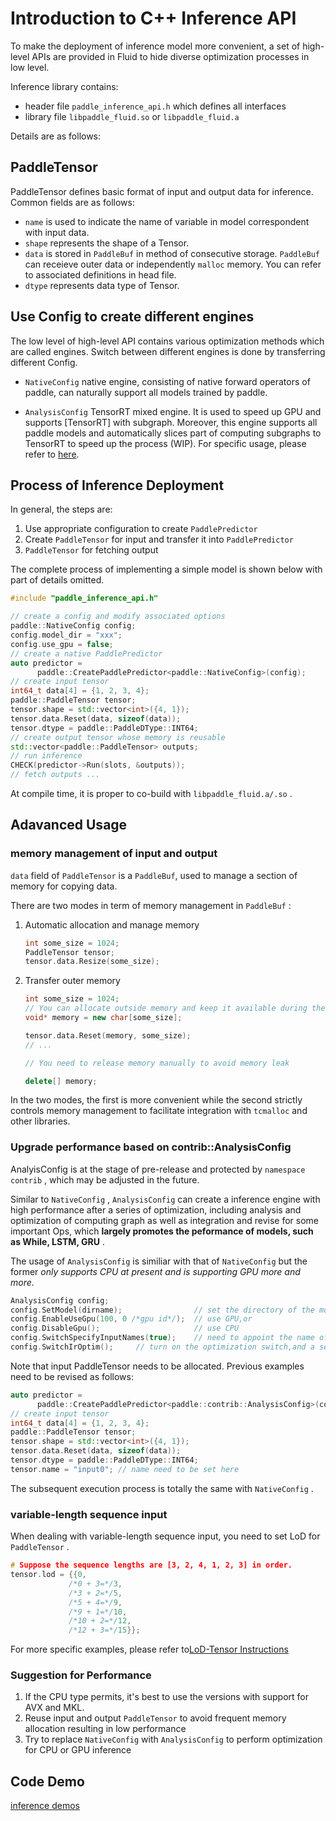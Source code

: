 # Introduction to C++ Inference API

To make the deployment of inference model more convenient, a set of high-level APIs are provided in Fluid to hide diverse optimization processes in low level.

Inference library contains:

- header file `paddle_inference_api.h` which defines all interfaces
- library file `libpaddle_fluid.so` or `libpaddle_fluid.a`

Details are as follows:

## PaddleTensor

PaddleTensor defines basic format of input and output data for inference. Common fields are as follows:

- `name` is used to indicate the name of variable in model correspondent with input data.
- `shape` represents the shape of a Tensor.
- `data`  is stored in `PaddleBuf` in method of consecutive storage. `PaddleBuf` can receieve outer data or independently `malloc` memory. You can refer to associated definitions in head file.
- `dtype` represents data type of Tensor.

## Use Config to create different engines

The low level of high-level API contains various optimization methods which are called engines. Switch between different engines is done by transferring different Config.

- `NativeConfig` native engine, consisting of native forward operators of paddle, can naturally support all models trained by paddle.

- `AnalysisConfig` TensorRT mixed engine. It is used to speed up GPU and supports [TensorRT] with subgraph. Moreover, this engine supports all paddle models and automatically slices part of computing subgraphs to TensorRT to speed up the process (WIP). For specific usage, please refer to [here](http://paddlepaddle.org/documentation/docs/zh/1.1/user_guides/howto/inference/paddle_tensorrt_infer.html).


## Process of Inference Deployment

In general, the steps are:

1. Use appropriate configuration to create `PaddlePredictor`
2. Create `PaddleTensor` for input and transfer it into `PaddlePredictor`
3. `PaddleTensor` for fetching output

The complete process of implementing a simple model is shown below with part of details omitted.

```c++
#include "paddle_inference_api.h"

// create a config and modify associated options
paddle::NativeConfig config;
config.model_dir = "xxx";
config.use_gpu = false;
// create a native PaddlePredictor
auto predictor =
      paddle::CreatePaddlePredictor<paddle::NativeConfig>(config);
// create input tensor
int64_t data[4] = {1, 2, 3, 4};
paddle::PaddleTensor tensor;
tensor.shape = std::vector<int>({4, 1});
tensor.data.Reset(data, sizeof(data));
tensor.dtype = paddle::PaddleDType::INT64;
// create output tensor whose memory is reusable
std::vector<paddle::PaddleTensor> outputs;
// run inference
CHECK(predictor->Run(slots, &outputs));
// fetch outputs ...
```

At compile time, it is proper to co-build with `libpaddle_fluid.a/.so` .



## Adavanced Usage

### memory management of input and output
 `data` field of `PaddleTensor` is a `PaddleBuf`, used to manage a section of memory for copying data.

There are two modes in term of memory management in `PaddleBuf` :

1. Automatic allocation and manage memory

    ```c++
    int some_size = 1024;
    PaddleTensor tensor;
    tensor.data.Resize(some_size);
    ```

2. Transfer outer memory

    ```c++
    int some_size = 1024;
    // You can allocate outside memory and keep it available during the usage of PaddleTensor
    void* memory = new char[some_size];

    tensor.data.Reset(memory, some_size);
    // ...

    // You need to release memory manually to avoid memory leak

    delete[] memory;
    ```

In the two modes, the first is more convenient while the second strictly controls memory management to facilitate integration with `tcmalloc` and other libraries.

### Upgrade performance based on contrib::AnalysisConfig

AnalyisConfig is at the stage of pre-release and protected by `namespace contrib` , which may be adjusted in the future.

Similar to `NativeConfig` , `AnalysisConfig` can create a inference engine with high performance after a series of optimization, including analysis and optimization of computing graph as well as integration and revise for some important Ops, which **largely promotes the peformance of models, such as While, LSTM, GRU** .

The usage of `AnalysisConfig` is similiar with that of `NativeConfig` but the former *only supports CPU at present and is supporting GPU more and more*.

```c++
AnalysisConfig config;
config.SetModel(dirname);                // set the directory of the model
config.EnableUseGpu(100, 0 /*gpu id*/);  // use GPU,or
config.DisableGpu();                     // use CPU
config.SwitchSpecifyInputNames(true);    // need to appoint the name of your input
config.SwitchIrOptim();     // turn on the optimization switch,and a sequence of optimizations will be executed in operation  
```

Note that input PaddleTensor needs to be allocated. Previous examples need to be revised as follows:

```c++
auto predictor =
      paddle::CreatePaddlePredictor<paddle::contrib::AnalysisConfig>(config); // it needs AnalysisConfig here
// create input tensor
int64_t data[4] = {1, 2, 3, 4};
paddle::PaddleTensor tensor;
tensor.shape = std::vector<int>({4, 1});
tensor.data.Reset(data, sizeof(data));
tensor.dtype = paddle::PaddleDType::INT64;
tensor.name = "input0"; // name need to be set here
```

The subsequent execution process is totally the same with `NativeConfig` .

### variable-length sequence input
When dealing with variable-length sequence input, you need to set LoD for `PaddleTensor` .

``` c++
# Suppose the sequence lengths are [3, 2, 4, 1, 2, 3] in order.
tensor.lod = {{0,
             /*0 + 3=*/3,
             /*3 + 2=*/5,
             /*5 + 4=*/9,
             /*9 + 1=*/10,
             /*10 + 2=*/12,
             /*12 + 3=*/15}};
```

For more specific examples, please refer to[LoD-Tensor Instructions](../../../beginners_guide/basic_concept/lod_tensor_en.html)

### Suggestion for Performance

1. If the CPU type permits, it's best to use the versions with support for AVX and MKL.
2. Reuse input and output `PaddleTensor` to avoid frequent memory allocation resulting in low performance
3. Try to replace `NativeConfig` with `AnalysisConfig` to perform optimization for CPU or GPU inference

## Code Demo

[inference demos](https://github.com/PaddlePaddle/Paddle/tree/develop/paddle/fluid/inference/api/demo_ci)
